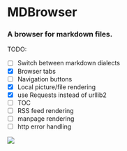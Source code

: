 # MDBrowser


### A browser for markdown files.

TODO:
- [ ] Switch between markdown dialects
- [x] Browser tabs
- [ ] Navigation buttons
- [x] Local picture/file rendering
- [x] use Requests instead of urllib2
- [ ] TOC
- [ ] RSS feed rendering
- [ ] manpage rendering
- [ ] http error handling

<img src="http://pantoff0l.nl/~tuxx/markdown.png">


